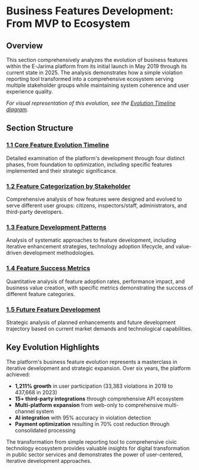 # Business Features Development: From MVP to Ecosystem

## Overview

This section comprehensively analyzes the evolution of business features within the E-Jarima platform from its initial launch in May 2019 through its current state in 2025. The analysis demonstrates how a simple violation reporting tool transformed into a comprehensive ecosystem serving multiple stakeholder groups while maintaining system coherence and user experience quality.

*For visual representation of this evolution, see the [Evolution Timeline diagram](../diagrams/evolution-timeline.md).*

## Section Structure

### [1.1 Core Feature Evolution Timeline](./core-feature-evolution-timeline.md)
Detailed examination of the platform's development through four distinct phases, from foundation to optimization, including specific features implemented and their strategic significance.

### [1.2 Feature Categorization by Stakeholder](./feature-categorization-by-stakeholder.md)
Comprehensive analysis of how features were designed and evolved to serve different user groups: citizens, inspectors/staff, administrators, and third-party developers.

### [1.3 Feature Development Patterns](./feature-development-patterns.md)
Analysis of systematic approaches to feature development, including iterative enhancement strategies, technology adoption lifecycle, and value-driven development methodologies.

### [1.4 Feature Success Metrics](./feature-success-metrics.md)
Quantitative analysis of feature adoption rates, performance impact, and business value creation, with specific metrics demonstrating the success of different feature categories.

### [1.5 Future Feature Development](./future-feature-development.md)
Strategic analysis of planned enhancements and future development trajectory based on current market demands and technological capabilities.

## Key Evolution Highlights

The platform's business feature evolution represents a masterclass in iterative development and strategic expansion. Over six years, the platform achieved:

- **1,211% growth** in user participation (33,383 violations in 2019 to 437,668 in 2023)
- **15+ third-party integrations** through comprehensive API ecosystem
- **Multi-platform expansion** from web-only to comprehensive multi-channel system
- **AI integration** with 95% accuracy in violation detection
- **Payment optimization** resulting in 70% cost reduction through consolidated processing

The transformation from simple reporting tool to comprehensive civic technology ecosystem provides valuable insights for digital transformation in public sector services and demonstrates the power of user-centered, iterative development approaches.
